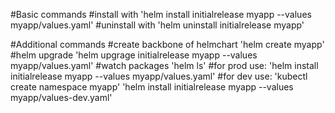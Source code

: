 #Basic commands
#install with
'helm install initialrelease myapp --values myapp/values.yaml'
#uninstall with
'helm uninstall initialrelease myapp'

#Additional commands
#create backbone of helmchart
'helm create myapp'
#helm upgrade
'helm upgrage initialrelease myapp --values myapp/values.yaml'
#watch packages
'helm ls'
#for prod use:
'helm install initialrelease myapp --values myapp/values.yaml'
#for dev use:
'kubectl create namespace myapp'
'helm install initialrelease myapp --values myapp/values-dev.yaml'